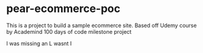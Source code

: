 # pear-ecommerce-poc

This is a project to build a sample ecommerce site. Based off Udemy course by Academind 100 days of code milestone project

I was missing an L wasnt I
